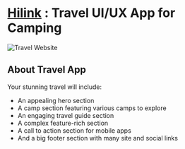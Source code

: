 # [Hilink](travel-app-kapil-2305.vercel.app/) : Travel UI/UX App for Camping
![Travel Website](https://res.cloudinary.com/dgpkeaffc/image/upload/v1702657311/Screenshot_2023-12-15_at_9.45.38_PM_v9gr84.png)

## About Travel App

Your stunning travel will include:

- An appealing hero section
- A camp section featuring various camps to explore
- An engaging travel guide section
- A complex feature-rich section
- A call to action section for mobile apps
- And a big footer section with many site and social links
